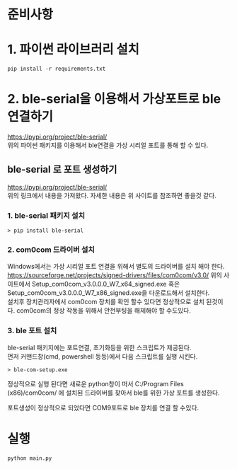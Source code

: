 # 준비사항    

# 1. 파이썬 라이브러리 설치  


```
pip install -r requirements.txt
```  

# 2. ble-serial을 이용해서 가상포트로 ble 연결하기  
https://pypi.org/project/ble-serial/  
위의 파이썬 패키지를 이용해서 ble연결을 가상 시리얼 포트를 통해 할 수 있다.  

## ble-serial 로 포트 생성하기
https://pypi.org/project/ble-serial/   
위의 링크에서 내용을 가져왔다. 자세한 내용은 위 사이트를 참조하면 좋을것 같다.

### 1. ble-serial 패키지 설치
```
> pip install ble-serial
```
### 2. com0com 드라이버 설치  
Windows에서는 가상 시리얼 포트 연결을 위해서 별도의 드라이버를 설치 해야 한다.
https://sourceforge.net/projects/signed-drivers/files/com0com/v3.0/
위의 사이트에서 Setup_com0com_v3.0.0.0_W7_x64_signed.exe 혹은 Setup_com0com_v3.0.0.0_W7_x86_signed.exe을 다운로드해서 설치한다.  
설치후 장치관리자에서 com0com 장치를 확인 할수 있다면 정상적으로 설치 된것이다. com0com의 정상 작동을 위해서 안전부팅을 해제해야 할 수도있다.  

### 3. ble 포트 설치  
ble-serial 패키지에는 포트연결, 초기화등을 위한 스크립트가 제공된다.  
먼저 커맨드창(cmd, powershell 등등)에서 다음 스크립트를 실행 시킨다.

```
> ble-com-setup.exe
```
정상적으로 실행 된다면 새로운 python창이 떠서 C:/Program Files (x86)/com0com/ 에 설치된 드라이버를 찾아서 ble를 위한 가상 포트를 생성한다.  

포트생성이 정상적으로 되었다면 COM9포트로 ble 장치를 연결 할 수있다.

# 실행  
```
python main.py
```  

